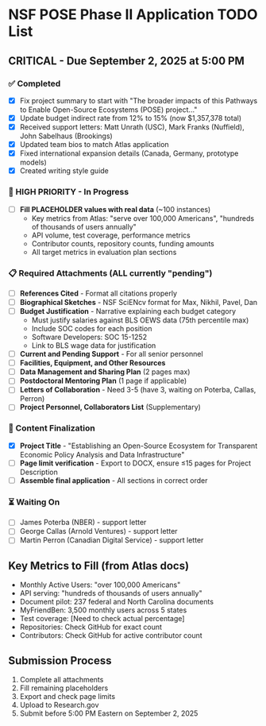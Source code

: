 # NSF POSE Phase II Application TODO List

## CRITICAL - Due September 2, 2025 at 5:00 PM

### ✅ Completed
- [x] Fix project summary to start with "The broader impacts of this Pathways to Enable Open-Source Ecosystems (POSE) project..."
- [x] Update budget indirect rate from 12% to 15% (now $1,357,378 total)
- [x] Received support letters: Matt Unrath (USC), Mark Franks (Nuffield), John Sabelhaus (Brookings)
- [x] Updated team bios to match Atlas application
- [x] Fixed international expansion details (Canada, Germany, prototype models)
- [x] Created writing style guide

### 🚨 HIGH PRIORITY - In Progress
- [ ] **Fill PLACEHOLDER values with real data** (~100 instances)
  - Key metrics from Atlas: "serve over 100,000 Americans", "hundreds of thousands of users annually"
  - API volume, test coverage, performance metrics
  - Contributor counts, repository counts, funding amounts
  - All target metrics in evaluation plan sections

### 📋 Required Attachments (ALL currently "pending")
- [ ] **References Cited** - Format all citations properly
- [ ] **Biographical Sketches** - NSF SciENcv format for Max, Nikhil, Pavel, Dan
- [ ] **Budget Justification** - Narrative explaining each budget category
  - Must justify salaries against BLS OEWS data (75th percentile max)
  - Include SOC codes for each position
  - Software Developers: SOC 15-1252
  - Link to BLS wage data for justification
- [ ] **Current and Pending Support** - For all senior personnel
- [ ] **Facilities, Equipment, and Other Resources**
- [ ] **Data Management and Sharing Plan** (2 pages max)
- [ ] **Postdoctoral Mentoring Plan** (1 page if applicable)
- [ ] **Letters of Collaboration** - Need 3-5 (have 3, waiting on Poterba, Callas, Perron)
- [ ] **Project Personnel, Collaborators List** (Supplementary)

### 📝 Content Finalization
- [x] **Project Title** - "Establishing an Open-Source Ecosystem for Transparent Economic Policy Analysis and Data Infrastructure"
- [ ] **Page limit verification** - Export to DOCX, ensure ≤15 pages for Project Description
- [ ] **Assemble final application** - All sections in correct order

### ⏳ Waiting On
- [ ] James Poterba (NBER) - support letter
- [ ] George Callas (Arnold Ventures) - support letter  
- [ ] Martin Perron (Canadian Digital Service) - support letter

## Key Metrics to Fill (from Atlas docs)
- Monthly Active Users: "over 100,000 Americans"
- API serving: "hundreds of thousands of users annually"
- Document pilot: 237 federal and North Carolina documents
- MyFriendBen: 3,500 monthly users across 5 states
- Test coverage: [Need to check actual percentage]
- Repositories: Check GitHub for exact count
- Contributors: Check GitHub for active contributor count

## Submission Process
1. Complete all attachments
2. Fill remaining placeholders
3. Export and check page limits
4. Upload to Research.gov
5. Submit before 5:00 PM Eastern on September 2, 2025